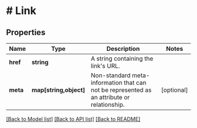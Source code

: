 # # Link

## Properties

Name | Type | Description | Notes
------------ | ------------- | ------------- | -------------
**href** | **string** | A string containing the link&#39;s URL. |
**meta** | **map[string,object]** | Non-standard meta-information that can not be represented as an attribute or relationship. | [optional]

[[Back to Model list]](../../README.md#models) [[Back to API list]](../../README.md#endpoints) [[Back to README]](../../README.md)
